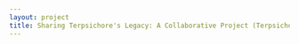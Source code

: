 ```yaml
--- 
layout: project 
title: Sharing Terpsichore's Legacy: A Collaborative Project (Terpsichore)
---
```



